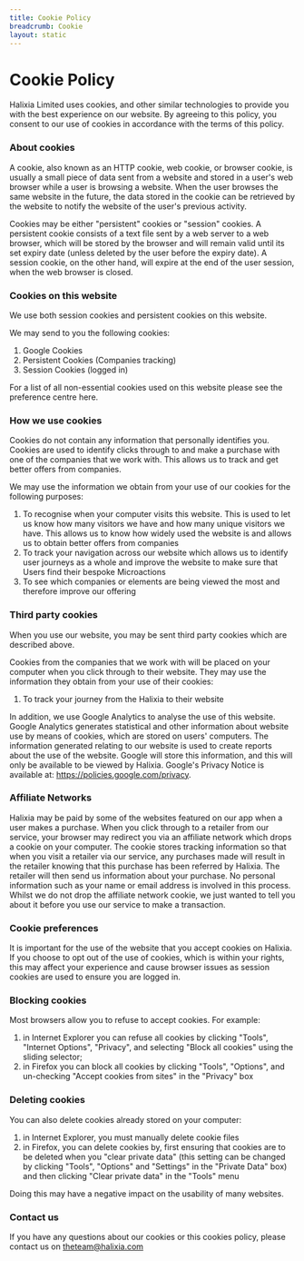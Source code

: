 ```yaml
---
title: Cookie Policy
breadcrumb: Cookie
layout: static
---
```


# Cookie Policy
Halixia Limited uses cookies, and other similar technologies to provide you with the best experience on our website.  By agreeing to this policy, you consent to our use of cookies in accordance with the terms of this policy.

### About cookies

A cookie, also known as an HTTP cookie, web cookie, or browser cookie, is usually a small piece of data sent from a website and stored in a user's web browser while a user is browsing a website. When the user browses the same website in the future, the data stored in the cookie can be retrieved by the website to notify the website of the user's previous activity.


Cookies may be either "persistent" cookies or "session" cookies. A persistent cookie consists of a text file sent by a web server to a web browser, which will be stored by the browser and will remain valid until its set expiry date (unless deleted by the user before the expiry date). A session cookie, on the other hand, will expire at the end of the user session, when the web browser is closed.
### Cookies on this website
We use both session cookies and persistent cookies on this website.

We may send to you the following cookies:
1. Google Cookies
1. Persistent Cookies (Companies tracking)
1. Session Cookies (logged in)

For a list of all non-essential cookies used on this website please see the preference centre here.
### How we use cookies
Cookies do not contain any information that personally identifies you. Cookies are used to identify clicks through to and make a purchase with one of the companies that we work with. This allows us to track and get better offers from companies.

We may use the information we obtain from your use of our cookies for the following purposes:
1. To recognise when your computer visits this website. This is used to let us know how many visitors we have and how many unique visitors we have. This allows us to know how widely used the website is and allows us to obtain better offers from companies
1. To track your navigation across our website which allows us to identify user journeys as a whole and improve the website to make sure that Users find their bespoke Microactions 
1. To see which companies or elements are being viewed the most and therefore improve our offering
### Third party cookies
When you use our website, you may be sent third party cookies which are described above.

Cookies from the companies that we work with will be placed on your computer when you click through to their website. They may use the information they obtain from your use of their cookies:
1. To track your journey from the Halixia to their website

In addition, we use Google Analytics to analyse the use of this website. Google Analytics generates statistical and other information about website use by means of cookies, which are stored on users' computers. The information generated relating to our website is used to create reports about the use of the website. Google will store this information, and this will only be available to be viewed by Halixia. Google's Privacy Notice is available at: https://policies.google.com/privacy.
### Affiliate Networks
Halixia may be paid by some of the websites featured on our app when a user makes a purchase. When you click through to a retailer from our service, your browser may redirect you via an affiliate network which drops a cookie on your computer. The cookie stores tracking information so that when you visit a retailer via our service, any purchases made will result in the retailer knowing that this purchase has been referred by Halixia. The retailer will then send us information about your purchase. No personal information such as your name or email address is involved in this process. Whilst we do not drop the affiliate network cookie, we just wanted to tell you about it before you use our service to make a transaction.
### Cookie preferences
It is important for the use of the website that you accept cookies on Halixia.  If you choose to opt out of the use of cookies, which is within your rights, this may affect your experience and cause browser issues as session cookies are used to ensure you are logged in.
### Blocking cookies
Most browsers allow you to refuse to accept cookies. For example:
1. in Internet Explorer you can refuse all cookies by clicking "Tools", "Internet Options", "Privacy", and selecting "Block all cookies" using the sliding selector; 
1. in Firefox you can block all cookies by clicking "Tools", "Options", and un-checking "Accept cookies from sites" in the "Privacy" box
### Deleting cookies
You can also delete cookies already stored on your computer:
1. in Internet Explorer, you must manually delete cookie files
1. in Firefox, you can delete cookies by, first ensuring that cookies are to be deleted when you "clear private data" (this setting can be changed by clicking "Tools", "Options" and "Settings" in the "Private Data" box) and then clicking "Clear private data" in the "Tools" menu

Doing this may have a negative impact on the usability of many websites.
### Contact us
If you have any questions about our cookies or this cookies policy, please contact us on theteam@halixia.com 

